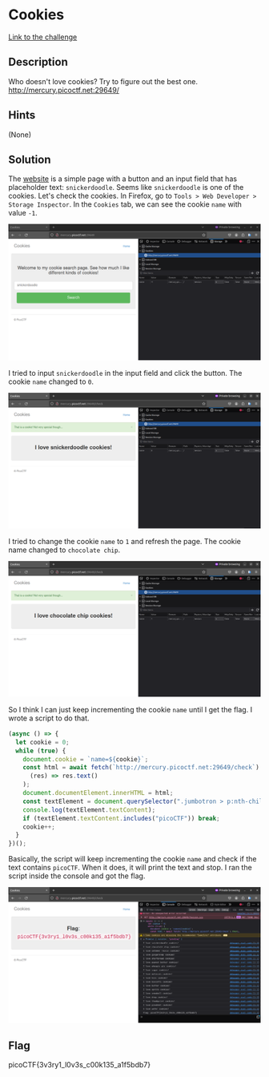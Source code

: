 # Cookies

[Link to the challenge](https://play.picoctf.org/practice/challenge/173)

## Description

Who doesn't love cookies? Try to figure out the best one. http://mercury.picoctf.net:29649/

## Hints

(None)

## Solution

The [website](http://mercury.picoctf.net:29649/) is a simple page with a button and an input field that has placeholder text: `snickerdoodle`. Seems like `snickerdoodle` is one of the cookies. Let's check the cookies. In Firefox, go to `Tools > Web Developer > Storage Inspector`. In the `Cookies` tab, we can see the cookie `name` with value `-1`.

![ss1](ss1.png)

I tried to input `snickerdoodle` in the input field and click the button. The cookie `name` changed to `0`.

![ss1](ss2.png)

I tried to change the cookie `name` to `1` and refresh the page. The cookie name changed to `chocolate chip`.

![ss3](ss3.png)

So I think I can just keep incrementing the cookie `name` until I get the flag. I wrote a script to do that.

```javascript
(async () => {
  let cookie = 0;
  while (true) {
    document.cookie = `name=${cookie}`;
    const html = await fetch(`http://mercury.picoctf.net:29649/check`).then(
      (res) => res.text()
    );
    document.documentElement.innerHTML = html;
    const textElement = document.querySelector(".jumbotron > p:nth-child(2)");
    console.log(textElement.textContent);
    if (textElement.textContent.includes("picoCTF")) break;
    cookie++;
  }
})();
```

Basically, the script will keep incrementing the cookie `name` and check if the text contains `picoCTF`. When it does, it will print the text and stop. I ran the script inside the console and got the flag.

![ss4](ss4.png)

## Flag

picoCTF{3v3ry1_l0v3s_c00k135_a1f5bdb7}
